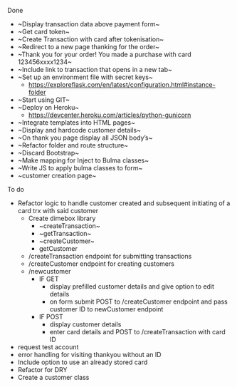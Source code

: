 Done
- ~Display transaction data above payment form~
- ~Get card token~
- ~Create Transaction with card after tokenisation~
- ~Redirect to a new page thanking for the order~
- ~Thank you for your order! You made a purchase with card 123456xxxx1234~
- ~Include link to transaction that opens in a new tab~
- ~Set up an environment file with secret keys~
    - https://exploreflask.com/en/latest/configuration.html#instance-folder
- ~Start using GIT~
- ~Deploy on Heroku~
    - https://devcenter.heroku.com/articles/python-gunicorn
- ~Integrate templates into HTML pages~
- ~Display and hardcode customer details~
- ~On thank you page display all JSON body’s~
- ~Refactor folder and route structure~
- ~Discard Bootstrap~
- ~Make mapping for Inject to Bulma classes~
- ~Write JS to apply bulma classes to form~
- ~customer creation page~

To do
- Refactor logic to handle customer created and subsequent initiating of a card trx with said customer
    - Create dimebox library
        - ~createTransaction~
        - ~getTransaction~
        - ~createCustomer~
        - getCustomer        
    - /createTransaction endpoint for submitting transactions
    - /createCustomer endpoint for creating customers
    - /newcustomer 
        - IF GET 
            - display prefilled customer details and give option to edit details
            - on form submit POST to /createCustomer endpoint and pass customer ID to newCustomer endpoint
        - IF POST
            - display customer details
            - enter card details and POST to /createTransaction with card ID
- request test account
- error handling for visiting thankyou without an ID
- Include option to use an already stored card
- Refactor for DRY
- Create a customer class
